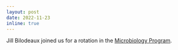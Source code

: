 ```yaml
---
layout: post
date: 2022-11-23
inline: true
---
```


Jill Bilodeaux joined us for a rotation in the [Microbiology Program](https://www.cuanschutz.edu/graduate-programs/microbiology/home).
